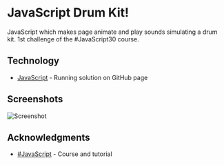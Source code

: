# JavaScript Drum Kit!

JavaScript which makes page animate and play sounds simulating a drum kit.
1st challenge of the #JavaScript30 course.

## Technology

* [JavaScript](https://kmthorsnes.github.io/1-js-drum-kit/) - Running solution on GitHub page

## Screenshots
![Screenshot](https://github.com/kmthorsnes/1-js-drum-kit/blob/master/screenshots/skjermbilde1.png?raw=true "Optional title")

## Acknowledgments

* [#JavaScript](https://javascript30.com/) - Course and tutorial
